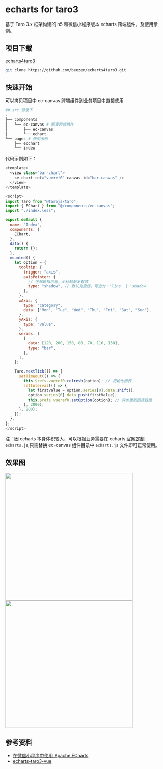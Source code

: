 # echarts for taro3

基于 Taro 3.x 框架构建的 h5 和微信小程序版本 echarts 跨端组件，及使用示例。

## 项目下载

[echarts4taro3](https://github.com/beezen/echarts4taro3)

```bash
git clone https://github.com/beezen/echarts4taro3.git
```

## 快速开始

可以拷贝项目中 ec-canvas 跨端组件到业务项目中直接使用

```bash
## src 目录下
.
├── components
│   └── ec-canvas # 图表跨端组件
│       ├── ec-canvas
│       └── echart
└── pages # 使用示例
    ├── ecchart
    └── index
```

代码示例如下：

```javascript
<template>
  <view class="bar-chart">
    <e-chart ref="vueref0" canvas-id="bar-canvas" />
  </view>
</template>

<script>
import Taro from "@tarojs/taro";
import { EChart } from "@/components/ec-canvas";
import "./index.less";

export default {
  name: "Index",
  components: {
    EChart,
  },
  data() {
    return {};
  },
  mounted() {
    let option = {
      tooltip: {
        trigger: "axis",
        axisPointer: {
          // 坐标轴指示器，坐标轴触发有效
          type: "shadow", // 默认为直线，可选为：'line' | 'shadow'
        },
      },
      xAxis: {
        type: "category",
        data: ["Mon", "Tue", "Wed", "Thu", "Fri", "Sat", "Sun"],
      },
      yAxis: {
        type: "value",
      },
      series: [
        {
          data: [120, 200, 150, 80, 70, 110, 130],
          type: "bar",
        },
      ],
    };

    Taro.nextTick(() => {
      setTimeout(() => {
        this.$refs.vueref0.refresh(option); // 初始化图表
        setInterval(() => {
          let firstValue = option.series[0].data.shift();
          option.series[0].data.push(firstValue);
          this.$refs.vueref0.setOption(option); // 异步更新图表数据
        }, 2000);
      }, 200);
    });
  },
};
</script>
```

注：因 echarts 本身体积较大，可以根据业务需要在 echarts [官网定制](https://echarts.apache.org/zh/builder.html) `echarts.js`,只需替换 ec-canvas 组件目录中 `echarts.js` 文件即可正常使用。

## 效果图

<img src="https://img.dongbizhen.com/static/echarts_0113.jpeg" width="400" />
<img src="https://img.dongbizhen.com/static/echarts_0113_weapp.jpeg" width="400" />

## 参考资料

- [在微信小程序中使用 Apache ECharts](https://github.com/ecomfe/echarts-for-weixin)
- [echarts-taro3-vue](https://taro-ext.jd.com/plugin/view/5f68a040f71392c040202fd7)
